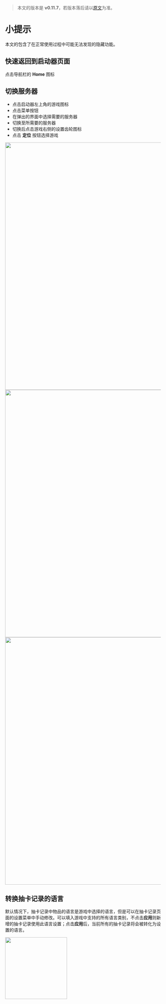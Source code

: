 > 本文的版本是 **v0.11.7**，若版本落后请以[原文](./Tips.md)为准。

# 小提示

本文的包含了在正常使用过程中可能无法发现的隐藏功能。

## 快速返回到启动器页面

点击导航栏的 **Home** 图标

## 切换服务器

- 点击启动器左上角的游戏图标
- 点击菜单按钮
- 在弹出的界面中选择需要的服务器
- 切换至所需要的服务器
- 切换后点击游戏右侧的设置齿轮图标
- 点击 **定位** 按钮选择游戏

<img src="https://github.com/Scighost/Starward/assets/119155053/48014172-6cb6-4184-b255-a562291e9445" width="800px" />
<img src="https://github.com/Scighost/Starward/assets/119155053/721e981d-d451-4da9-b430-0562b628b2a0" width="800px" />
<img src="https://github.com/Scighost/Starward/assets/119155053/3cb6bf1f-d65a-466d-8ba3-0309f5e7e982" width="800px" />

## 转换抽卡记录的语言

默认情况下，抽卡记录中物品的语言是游戏中选择的语言，但是可以在抽卡记录页面的设置菜单中手动修改。可以填入游戏中支持的所有语言类别，不点击**应用**则新增的抽卡记录使用此语言设置；点击**应用**后，当前所有的抽卡记录将会被转化为设置的语言。

<img src="https://user-images.githubusercontent.com/61003590/259004532-9fffe2ec-056f-495c-8840-1a3672e7be3c.png" width="200px" />
